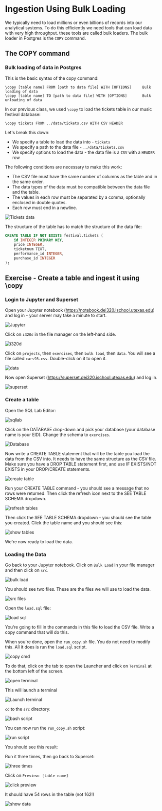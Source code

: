 # Ingestion Using Bulk Loading

We typically need to load millions or even billions of records into our analytical systems. To do
this efficiently we need tools that can load data with very high throughput. these tools are called
bulk loaders. The bulk loader in Postgres is the `COPY` command. 

## The COPY command

### Bulk loading of data in Postgres

This is the basic syntax of the copy command:
```
\copy [table name] FROM [path to data file] WITH [OPTIONS]     Bulk loading of data
\copy [table name] TO [path to data file] WITH [OPTIONS]       Bulk unloading of data
```

In our previous class, we used `\copy` to load the tickets table in our music festival database:

```text
\copy tickets FROM ../data/tickets.csv WITH CSV HEADER
```

Let's break this down:
* We specify a table to load the data into - `tickets`
* We specify a path to the data file - `../data/tickets.csv`
* We specify options to load the data - the data file is a `CSV` with a `HEADER` row

The following conditions are necessary to make this work:
* The CSV file must have the same number of columns as the table and in the same order.
* The data types of the data must be compatible between the data file and the table.
* The values in each row must be separated by a comma, optionally enclosed in double quotes.
* Each row must end in a newline.

![Tickets data](./images/ticketsdata.png)

The structure of the table has to match the structure of the data file:

```sql
CREATE TABLE IF NOT EXISTS festival.tickets (
    id INTEGER PRIMARY KEY,
    price INTEGER,
    ticketnum TEXT,
    performance_id INTEGER,
    purchase_id INTEGER  
);
```

## Exercise - Create a table and ingest it using \copy

### Login to Jupyter and Superset
Open your Jupyter notebook (https://notebook.dei320.ischool.utexas.edu) and log in - your server may take a minute to start.

![Jupyter](./images/jupyter%20notebook.png)

Click on `i320d` in the file manager on the left-hand side.

![i320d](./images/i320d.png)

Click on `projects`, then `exercises`, then `bulk load`, then `data`. You will see a file called
`cars93.csv`. Double-click on it to open it.

![data](./images/data.png)

Now open Superset (https://superset.dei320.ischool.utexas.edu) and log in.

![superset](./images/superset%20login.png)

### Create a table
Open the SQL Lab Editor:

![sqllab](./images/SQL%20Lab.png)

Click on the DATABASE drop-down and pick your database (your database name is your EID). Change the 
schema to `exercises`.

![Database](./images/Database%20and%20Schema.png)

Now write a CREATE TABLE statement that will be the table you load the data from the CSV into. It
needs to have the same structure as the CSV file. Make sure you have a DROP TABLE statement first,
and use IF EXISTS/NOT EXISTS in your DROP/CREATE statements.

![create table](./images/create%20table.png)

Run your CREATE TABLE command - you should see a message that no rows were returned. Then click the
refresh icon next to the SEE TABLE SCHEMA dropdown.

![refresh tables](./images/refresh%20tables.png)

Then click the SEE TABLE SCHEMA dropdown - you should see the table you created. Click the table
name and you should see this:

![show tables](./images/Show%20Table.png)

We're now ready to load the data.

### Loading the Data

Go back to your Jupyter notebook. Click on `Bulk Load` in your file manager and then click on `src`.

![bulk load](./images/bulk%20load.png)

You should see two files. These are the files we will use to load the data.

![src files](./images/src%20files.png)

Open the `load.sql` file:

![load sql](./images/load_sql.png)

You're going to fill in the commands in this file to load the CSV file. Write a copy command that
will do this.

When you're done, open the `run_copy.sh` file. You do not need to modify this. All it does is run
the `load.sql` script.

![copy cmd](./images/run_copy.sql.png)

To do that, click on the tab to open the Launcher and click on `Terminal` at the bottom left of the
screen. 

![open terminal](./images/Open%20Terminal.png)

This will launch a terminal

![Launch terminal](./images/Terminal.png)

`cd` to the `src` directory:

![bash script](./images/bash%20script.png)

You can now run the `run_copy.sh` script:

![run script](./images/Run%20script.png)

You should see this result:

Run it three times, then go back to Superset:

![three times](./images/Three%20times.png)

Click on `Preview: [table name]`

![click preview](./images/Click%20Preview.png)

It should have 54 rows in the table (not 162!)

![show data](./images/ShowData.png)





